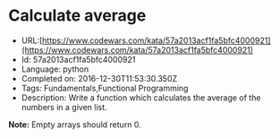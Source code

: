 # Calculate average 

 - URL:[https://www.codewars.com/kata/57a2013acf1fa5bfc4000921](https://www.codewars.com/kata/57a2013acf1fa5bfc4000921)
 - Id: 57a2013acf1fa5bfc4000921
 - Language: python
 - Completed on: 2016-12-30T11:53:30.350Z
 - Tags: Fundamentals,Functional Programming
 - Description:
Write a function which calculates the average of the numbers in a given list.

**Note:** Empty arrays should return 0.
